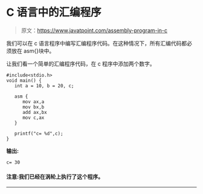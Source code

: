 # C 语言中的汇编程序

> 原文：<https://www.javatpoint.com/assembly-program-in-c>

我们可以在 c 语言程序中编写汇编程序代码。在这种情况下，所有汇编代码都必须放在 asm{}块中。

让我们看一个简单的汇编程序代码，在 c 程序中添加两个数字。

```
#include<stdio.h>
void main() {
   int a = 10, b = 20, c;

   asm {
      mov ax,a
      mov bx,b
      add ax,bx
      mov c,ax
   }

   printf("c= %d",c);
}

```

**输出:**

```
c= 30

```

#### 注意:我们已经在涡轮上执行了这个程序。

* * *